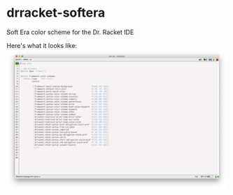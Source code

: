 # drracket-softera
Soft Era color scheme for the Dr. Racket IDE

Here's what it looks like:
![Dr. Racket Screenshot](https://github.com/m0nastic/drracket-softera/raw/master/screenshot.png "Dr. Racket Screenshot")
